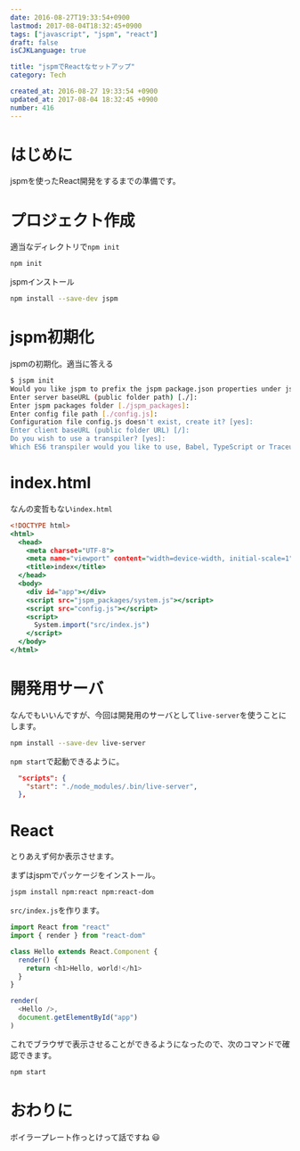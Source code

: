 ```yaml
---
date: 2016-08-27T19:33:54+0900
lastmod: 2017-08-04T18:32:45+0900
tags: ["javascript", "jspm", "react"]
draft: false
isCJKLanguage: true

title: "jspmでReactなセットアップ"
category: Tech

created_at: 2016-08-27 19:33:54 +0900
updated_at: 2017-08-04 18:32:45 +0900
number: 416
---
```


# はじめに
jspmを使ったReact開発をするまでの準備です。

# プロジェクト作成
適当なディレクトリで`npm init`

```bash
npm init
```

jspmインストール

```bash
npm install --save-dev jspm
```

# jspm初期化
jspmの初期化。適当に答える

```bash
$ jspm init
Would you like jspm to prefix the jspm package.json properties under jspm? [yes]:
Enter server baseURL (public folder path) [./]:
Enter jspm packages folder [./jspm_packages]:
Enter config file path [./config.js]:
Configuration file config.js doesn't exist, create it? [yes]:
Enter client baseURL (public folder URL) [/]:
Do you wish to use a transpiler? [yes]:
Which ES6 transpiler would you like to use, Babel, TypeScript or Traceur? [babel]:
```

# index.html
なんの変哲もない`index.html`

```html:index.html
<!DOCTYPE html>
<html>
  <head>
    <meta charset="UTF-8">
    <meta name="viewport" content="width=device-width, initial-scale=1">
    <title>index</title>
  </head>
  <body>
    <div id="app"></div>
    <script src="jspm_packages/system.js"></script>
    <script src="config.js"></script>
    <script>
      System.import("src/index.js")
    </script>
  </body>
</html>
```

# 開発用サーバ
なんでもいいんですが、今回は開発用のサーバとして`live-server`を使うことにします。

```bash
npm install --save-dev live-server
```

`npm start`で起動できるように。

```js:package.json
  "scripts": {
    "start": "./node_modules/.bin/live-server",
  },
```

# React
とりあえず何か表示させます。

まずはjspmでパッケージをインストール。

```bash
jspm install npm:react npm:react-dom
```

`src/index.js`を作ります。

```js:src/index.js
import React from "react"
import { render } from "react-dom"

class Hello extends React.Component {
  render() {
    return <h1>Hello, world!</h1>
  }
}

render(
  <Hello />,
  document.getElementById("app")
)
```

これでブラウザで表示させることができるようになったので、次のコマンドで確認できます。

```bash
npm start
```

# おわりに
ボイラープレート作っとけって話ですね :smiley: 

